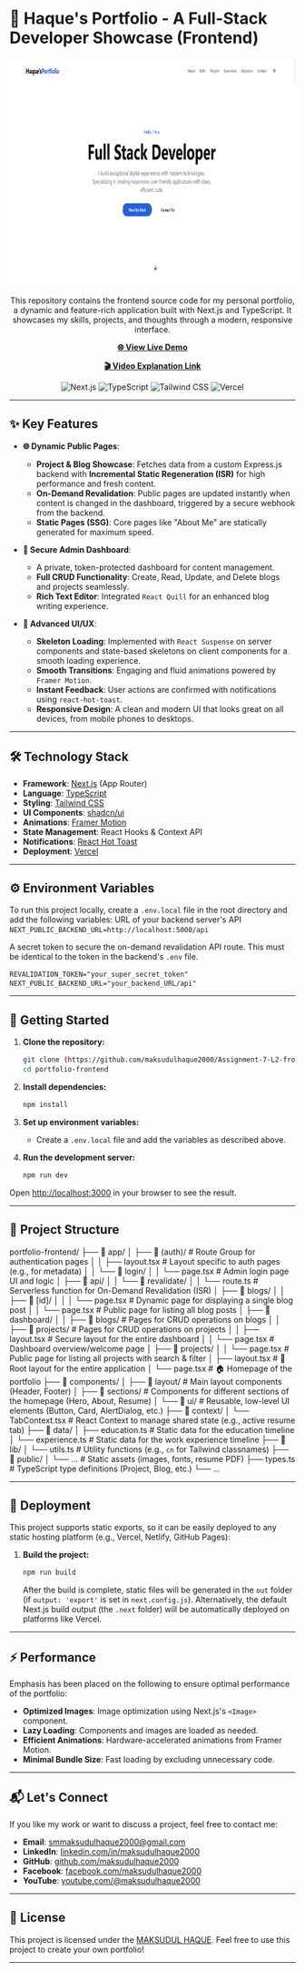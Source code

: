 # 🚀 Haque's Portfolio - A Full-Stack Developer Showcase (Frontend)

<div align="center">
  <img src="./public/preview.png" height="400" width="800" alt="Haque's Portfolio Cover"/>
</div>

<p align="center">
  This repository contains the frontend source code for my personal portfolio, a dynamic and feature-rich application built with Next.js and TypeScript. It showcases my skills, projects, and thoughts through a modern, responsive interface.
</p>

<p align="center">
  <a href="https://portfolio-frontend-nu-six.vercel.app" target="_blank">
    <strong>🌐 View Live Demo</strong>
  </a>
</p>

<p align="center">
  <a href="https://drive.google.com/file/d/1fwL1vwCjXs27QY8oTPCHHUdOKf4IPShe/view?usp=sharing">
    <strong>🎬 Video Explanation Link</strong>
  </a>
</p>

<p align="center">
  <img src="https://img.shields.io/badge/Next.js-000000?style=for-the-badge&logo=nextdotjs&logoColor=white" alt="Next.js"/>
  <img src="https://img.shields.io/badge/TypeScript-3178C6?style=for-the-badge&logo=typescript&logoColor=white" alt="TypeScript"/>
  <img src="https://img.shields.io/badge/Tailwind_CSS-38B2AC?style=for-the-badge&logo=tailwind-css&logoColor=white" alt="Tailwind CSS"/>
  <img src="https://img.shields.io/badge/Vercel-000000?style=for-the-badge&logo=vercel&logoColor=white" alt="Vercel"/>
</p>

---

## ✨ Key Features

* **🌐 Dynamic Public Pages**:
    * **Project & Blog Showcase**: Fetches data from a custom Express.js backend with **Incremental Static Regeneration (ISR)** for high performance and fresh content.
    * **On-Demand Revalidation**: Public pages are updated instantly when content is changed in the dashboard, triggered by a secure webhook from the backend.
    * **Static Pages (SSG)**: Core pages like "About Me" are statically generated for maximum speed.

* **🔐 Secure Admin Dashboard**:
    * A private, token-protected dashboard for content management.
    * **Full CRUD Functionality**: Create, Read, Update, and Delete blogs and projects seamlessly.
    * **Rich Text Editor**: Integrated `React Quill` for an enhanced blog writing experience.

* **🎨 Advanced UI/UX**:
    * **Skeleton Loading**: Implemented with `React Suspense` on server components and state-based skeletons on client components for a smooth loading experience.
    * **Smooth Transitions**: Engaging and fluid animations powered by `Framer Motion`.
    * **Instant Feedback**: User actions are confirmed with notifications using `react-hot-toast`.
    * **Responsive Design**: A clean and modern UI that looks great on all devices, from mobile phones to desktops.

---

## 🛠️ Technology Stack

* **Framework**: [Next.js](https://nextjs.org/) (App Router)
* **Language**: [TypeScript](https://www.typescriptlang.org/)
* **Styling**: [Tailwind CSS](https://tailwindcss.com/)
* **UI Components**: [shadcn/ui](https://ui.shadcn.com/)
* **Animations**: [Framer Motion](https://www.framer.com/motion/)
* **State Management**: React Hooks & Context API
* **Notifications**: [React Hot Toast](https://react-hot-toast.com/)
* **Deployment**: [Vercel](https://vercel.com/)

---

## ⚙️ Environment Variables

To run this project locally, create a `.env.local` file in the root directory and add the following variables:
URL of your backend server's API `NEXT_PUBLIC_BACKEND_URL=http://localhost:5000/api` 

A secret token to secure the on-demand revalidation API route.
This must be identical to the token in the backend's `.env` file.
```
REVALIDATION_TOKEN="your_super_secret_token"
NEXT_PUBLIC_BACKEND_URL="your_backend_URL/api"
```

---

## 🚀 Getting Started

1.  **Clone the repository:**
    ```bash
    git clone (https://github.com/maksudulhaque2000/Assignment-7-L2-frontend)
    cd portfolio-frontend
    ```

2.  **Install dependencies:**
    ```bash
    npm install
    ```

3.  **Set up environment variables:**
    * Create a `.env.local` file and add the variables as described above.

4.  **Run the development server:**
    ```bash
    npm run dev
    ```

Open [http://localhost:3000](http://localhost:3000) in your browser to see the result.

---

## 📂 Project Structure

portfolio-frontend/
├── 📁 app/
│   ├── 📁 (auth)/                 # Route Group for authentication pages
│   │   ├── layout.tsx             # Layout specific to auth pages (e.g., for metadata)
│   │   └── 📁 login/
│   │       └── page.tsx           # Admin login page UI and logic
│   ├── 📁 api/
│   │   └── 📁 revalidate/
│   │       └── route.ts           # Serverless function for On-Demand Revalidation (ISR)
│   ├── 📁 blogs/
│   │   ├── 📁 [id]/
│   │   │   └── page.tsx           # Dynamic page for displaying a single blog post
│   │   └── page.tsx               # Public page for listing all blog posts
│   ├── 📁 dashboard/
│   │   ├── 📁 blogs/               # Pages for CRUD operations on blogs
│   │   ├── 📁 projects/            # Pages for CRUD operations on projects
│   │   ├── layout.tsx             # Secure layout for the entire dashboard
│   │   └── page.tsx               # Dashboard overview/welcome page
│   ├── 📁 projects/
│   │   └── page.tsx               # Public page for listing all projects with search & filter
│   ├── layout.tsx                 # 🌳 Root layout for the entire application
│   └── page.tsx                   # 🏠 Homepage of the portfolio
├── 📁 components/
│   ├── 📁 layout/                # Main layout components (Header, Footer)
│   ├── 📁 sections/              # Components for different sections of the homepage (Hero, About, Resume)
│   └── 📁 ui/                    # Reusable, low-level UI elements (Button, Card, AlertDialog, etc.)
├── 📁 context/
│   └── TabContext.tsx             # React Context to manage shared state (e.g., active resume tab)
├── 📁 data/
│   ├── education.ts               # Static data for the education timeline
│   └── experience.ts              # Static data for the work experience timeline
├── 📁 lib/
│   └── utils.ts                   # Utility functions (e.g., `cn` for Tailwind classnames)
├── 📁 public/
│   └── ...                        # Static assets (images, fonts, resume PDF)
├── types.ts                       #  TypeScript type definitions (Project, Blog, etc.)
└── ...                         

---

## 🚢 Deployment

This project supports static exports, so it can be easily deployed to any static hosting platform (e.g., Vercel, Netlify, GitHub Pages):

1.  **Build the project:**
    ```bash
    npm run build
    ```
    After the build is complete, static files will be generated in the `out` folder (if `output: 'export'` is set in `next.config.js`). Alternatively, the default Next.js build output (the `.next` folder) will be automatically deployed on platforms like Vercel.

---

## ⚡ Performance

Emphasis has been placed on the following to ensure optimal performance of the portfolio:

* **Optimized Images**: Image optimization using Next.js's `<Image>` component.
* **Lazy Loading**: Components and images are loaded as needed.
* **Efficient Animations**: Hardware-accelerated animations from Framer Motion.
* **Minimal Bundle Size**: Fast loading by excluding unnecessary code.

---

## 📬 Let's Connect

If you like my work or want to discuss a project, feel free to contact me:

* **Email**: [smmaksudulhaque2000@gmail.com](mailto:smmaksudulhaque2000@gmail.com)
* **LinkedIn**: [linkedin.com/in/maksudulhaque2000](https://www.linkedin.com/in/maksudulhaque2000/)
* **GitHub**: [github.com/maksudulhaque2000](https://github.com/maksudulhaque2000)
* **Facebook**: [facebook.com/maksudulhaque2000](https://www.facebook.com/maksudulhaque2000)
* **YouTube**: [youtube.com/@maksudulhaque2000](https://www.youtube.com/@maksudulhaque2000)

---

## 📜 License

This project is licensed under the [MAKSUDUL HAQUE](HAQUE). Feel free to use this project to create your own portfolio!

---